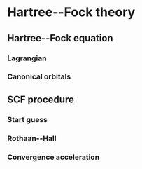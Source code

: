 # Hartree--Fock theory

## Hartree--Fock equation

### Lagrangian

### Canonical orbitals

## SCF procedure

### Start guess

### Rothaan--Hall

### Convergence acceleration
